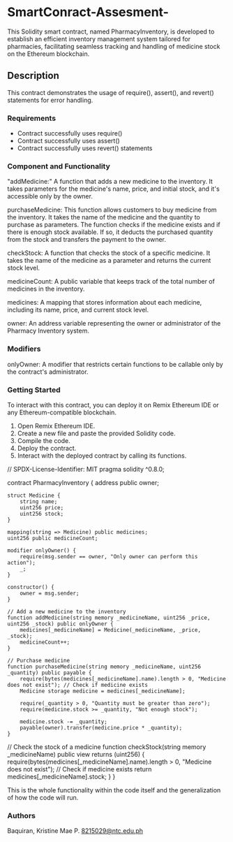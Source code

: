 # SmartConract-Assesment-
This Solidity smart contract, named PharmacyInventory, is developed to establish an efficient inventory management system tailored for pharmacies, facilitating seamless tracking and handling of medicine stock on the Ethereum blockchain.

## Description

This contract demonstrates the usage of require(), assert(), and revert() statements for error handling.

### Requirements

- Contract successfully uses require()
- Contract successfully uses assert()
- Contract successfully uses revert() statements

### Component and Functionality

"addMedicine:" A function that adds a new medicine to the inventory. It takes parameters for the medicine's name, price, and initial stock, and it's accessible only by the owner.

purchaseMedicine: This function allows customers to buy medicine from the inventory. It takes the name of the medicine and the quantity to purchase as parameters. The function checks if the medicine exists and if there is enough stock available. If so, it deducts the purchased quantity from the stock and transfers the payment to the owner.

checkStock: A function that checks the stock of a specific medicine. It takes the name of the medicine as a parameter and returns the current stock level.

medicineCount: A public variable that keeps track of the total number of medicines in the inventory.

medicines: A mapping that stores information about each medicine, including its name, price, and current stock level.

owner: An address variable representing the owner or administrator of the Pharmacy Inventory system.

### Modifiers 

onlyOwner: A modifier that restricts certain functions to be callable only by the contract's administrator.


### Getting Started

To interact with this contract, you can deploy it on Remix Ethereum IDE or any Ethereum-compatible blockchain.
1. Open Remix Ethereum IDE.
2. Create a new file and paste the provided Solidity code.
3. Compile the code.
4. Deploy the contract.
5. Interact with the deployed contract by calling its functions.

// SPDX-License-Identifier: MIT
pragma solidity ^0.8.0;

contract PharmacyInventory {
    address public owner;

    struct Medicine {
        string name;
        uint256 price; 
        uint256 stock;
    }

    mapping(string => Medicine) public medicines;
    uint256 public medicineCount;

    modifier onlyOwner() {
        require(msg.sender == owner, "Only owner can perform this action");
        _;
    }

    constructor() {
        owner = msg.sender;
    }

    // Add a new medicine to the inventory
    function addMedicine(string memory _medicineName, uint256 _price, uint256 _stock) public onlyOwner {
        medicines[_medicineName] = Medicine(_medicineName, _price, _stock);
        medicineCount++;
    }

    // Purchase medicine
    function purchaseMedicine(string memory _medicineName, uint256 _quantity) public payable {
        require(bytes(medicines[_medicineName].name).length > 0, "Medicine does not exist"); // Check if medicine exists
        Medicine storage medicine = medicines[_medicineName];

        require(_quantity > 0, "Quantity must be greater than zero");
        require(medicine.stock >= _quantity, "Not enough stock");

        medicine.stock -= _quantity;
        payable(owner).transfer(medicine.price * _quantity);
    }

   //  Check the stock of a medicine
    function checkStock(string memory _medicineName) public view returns (uint256) {
        require(bytes(medicines[_medicineName].name).length > 0, "Medicine does not exist"); // Check if medicine exists
        return medicines[_medicineName].stock;
    }
}

This is the whole functionality within the code itself and the generalization of how the code will run.

### Authors

Baquiran, Kristine Mae P. 
8215029@ntc.edu.ph
